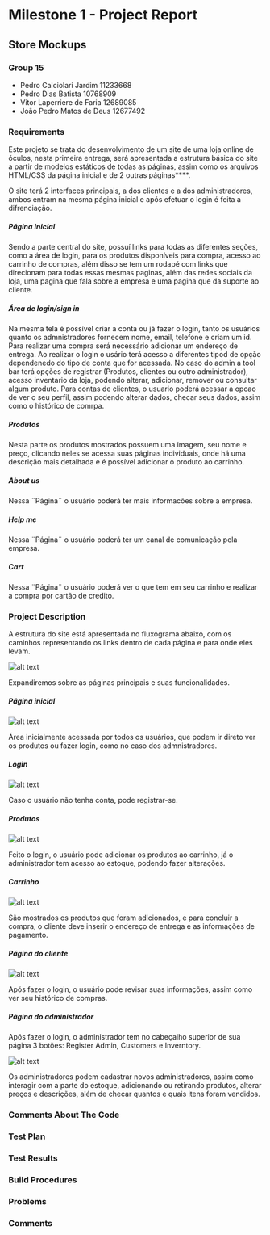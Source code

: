 # Milestone 1 - Project Report
## Store Mockups

### Group 15 
- Pedro Calciolari Jardim 11233668
- Pedro Dias Batista 10768909
- Vitor Laperriere de Faria 12689085
- João Pedro Matos de Deus 12677492

### Requirements
Este projeto se trata do desenvolvimento de um site de uma loja online de óculos, nesta primeira entrega, será apresentada a estrutura básica do site a partir de modelos estáticos de todas as páginas, assim como os arquivos HTML/CSS da página inicial e de 2 outras páginas****.

O site terá 2 interfaces principais, a dos clientes e a dos administradores, ambos entram na mesma página inicial e após efetuar o login é feita a difrenciação.

##### Página inicial

Sendo a parte central do site, possuí links para todas as diferentes seções, como a área de login, para os produtos disponíveis para compra, acesso ao carrinho de compras, além disso se tem um rodapé com links que direcionam para todas essas mesmas paginas, além das redes sociais da loja, uma pagina que fala sobre a empresa e uma pagina que da suporte ao cliente.

##### Área de login/sign in

Na mesma tela é possível criar a conta ou já fazer o login, tanto os usuários quanto os admnistradores fornecem nome, email, telefone e criam um id. Para realizar uma compra será necessário adicionar um endereço de entrega. Ao realizar o login o usário terá acesso a diferentes tipod de opção dependenedo do tipo de conta que for acessada. No caso do admin a tool bar terá opções de registrar (Produtos, clientes ou outro administrador), acesso inventario da loja, podendo alterar, adicionar, remover ou consultar algum produto. Para contas de clientes, o usuario poderá acessar a opcao de ver o seu perfil, assim podendo alterar dados, checar seus dados, assim como o histórico de comrpa.

##### Produtos

Nesta parte os produtos mostrados possuem uma imagem, seu nome e preço, clicando neles se acessa suas páginas individuais, onde há uma descrição mais detalhada e é possível adicionar o produto ao carrinho.

##### About us

Nessa ¨Página¨ o usuário poderá ter mais informacões sobre a empresa. 

##### Help me

Nessa ¨Página¨ o usuário poderá ter um canal de comunicação pela empresa. 

##### Cart

Nessa ¨Página¨ o usuário poderá ver o que tem em seu carrinho e realizar a compra por cartão de credito. 


### Project Description

A estrutura do site está apresentada no fluxograma abaixo, com os caminhos representando os links dentro de cada página e para onde eles levam.

![alt text](https://github.com/pedrodbatista/Web-Grupo15/blob/f72b56f012a835c35d8b7642196964a08376dfd2/fluxograma.png)

Expandiremos sobre as páginas principais e suas funcionalidades.

##### Página inicial

![alt text](https://github.com/pedrodbatista/Web-Grupo15/blob/f9b16f8d0db361f342ac590a6b044a05fe4b5caf/principal.png)

Área inicialmente acessada por todos os usuários, que podem ir direto ver os produtos ou fazer login, como no caso dos admnistradores.

##### Login

![alt text](https://github.com/pedrodbatista/Web-Grupo15/blob/482291d8671120891594acd589832f928b1daca7/login.png)

Caso o usuário não tenha conta, pode registrar-se.

##### Produtos

![alt text](https://github.com/pedrodbatista/Web-Grupo15/blob/38e6d68c6330d21f9e72144756d72e6237911659/produtos.png)

Feito o login, o usuário pode adicionar os produtos ao carrinho, já o administrador tem acesso ao estoque, podendo fazer alterações.

##### Carrinho

![alt text](https://github.com/pedrodbatista/Web-Grupo15/blob/38e6d68c6330d21f9e72144756d72e6237911659/carrinho.png)

São mostrados os produtos que foram adicionados, e para concluir a compra, o cliente deve inserir o endereço de entrega e as informações de pagamento.

##### Página do cliente

![alt text](https://github.com/pedrodbatista/Web-Grupo15/blob/13d590dde09b888772b98728d891059ca7cec727/user.png)

Após fazer o login, o usuário pode revisar suas informações, assim como ver seu histórico de compras.

##### Página do administrador

Após fazer o login, o administrador tem no cabeçalho superior de sua página 3 botões: Register Admin, Customers e Inverntory.

![alt text](https://github.com/pedrodbatista/Web-Grupo15/blob/482291d8671120891594acd589832f928b1daca7/admin.png)

Os administradores podem cadastrar novos administradores, assim como interagir com a parte do estoque, adicionando ou retirando produtos, alterar preços e descrições, além de checar quantos e quais itens foram vendidos.

### Comments About The Code

### Test Plan

### Test Results

### Build Procedures

### Problems

### Comments
